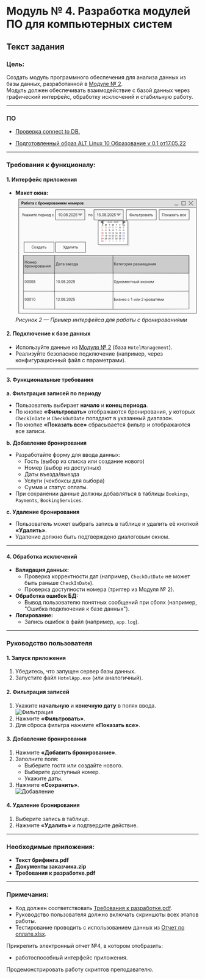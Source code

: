 # Модуль № 4. Разработка модулей ПО для компьютерных систем

## Текст задания

### Цель:
Создать модуль программного обеспечения для анализа данных из базы данных, разработанной в [Модуле № 2](https://github.com/BosenkoTM/DE-MTKP/blob/main/de/2025/tipovoe_zadanie/modul_02.md#%D0%BC%D0%BE%D0%B4%D1%83%D0%BB%D1%8C--2-%D1%80%D0%B0%D0%B7%D1%80%D0%B0%D0%B1%D0%BE%D1%82%D0%BA%D0%B0-%D0%B0%D0%B4%D0%BC%D0%B8%D0%BD%D0%B8%D1%81%D1%82%D1%80%D0%B8%D1%80%D0%BE%D0%B2%D0%B0%D0%BD%D0%B8%D0%B5-%D0%B8-%D0%B7%D0%B0%D1%89%D0%B8%D1%82%D0%B0-%D0%B1%D0%B0%D0%B7-%D0%B4%D0%B0%D0%BD%D0%BD%D1%8B%D1%85).  
Модуль должен обеспечивать взаимодействие с базой данных через графический интерфейс, обработку исключений и стабильную работу.

---

### ПО

* [Проверка connect to DB.](/Help/CrudTest)

* [Подготовленный образ ALT Linux 10 Образование v 0.1 от17.05.22](https://disk.yandex.ru/d/UAM1dnC0P1kpKw)

---

### Требования к функционалу:

#### 1. Интерфейс приложения
- **Макет окна:**  
  ![Макет окна работы с бронированием](https://github.com/BosenkoTM/DE-MTKP/blob/main/de/2025/tipovoe_zadanie/data/ui_db.jpg)  
  *Рисунок 2 — Пример интерфейса для работы с бронированиями*

#### 2. Подключение к базе данных
- Используйте данные из [Модуля № 2]() (база `HotelManagement`).
- Реализуйте безопасное подключение (например, через конфигурационный файл с параметрами).

---

#### 3. Функциональные требования

**a. Фильтрация записей по периоду**
- Пользователь выбирает **начало** и **конец периода**.
- По кнопке **«Фильтровать»** отображаются бронирования, у которых `CheckInDate` и `CheckOutDate` попадают в указанный диапазон.
- По кнопке **«Показать все»** сбрасывается фильтр и отображаются все записи.

**b. Добавление бронирования**
- Разработайте форму для ввода данных:  
  - Гость (выбор из списка или создание нового)
  - Номер (выбор из доступных)
  - Даты въезда/выезда
  - Услуги (чекбоксы для выбора)
  - Сумма и статус оплаты.
- При сохранении данные должны добавляться в таблицы `Bookings`, `Payments`, `BookingServices`.

**c. Удаление бронирования**
- Пользователь может выбрать запись в таблице и удалить её кнопкой **«Удалить»**.
- Удаление должно быть подтверждено диалоговым окном.

---

#### 4. Обработка исключений
- **Валидация данных:**  
  - Проверка корректности дат (например, `CheckOutDate` не может быть раньше `CheckInDate`).
  - Проверка доступности номера (триггер из Модуля № 2).
- **Обработка ошибок БД:**  
  - Вывод пользователю понятных сообщений при сбоях (например, "Ошибка подключения к базе данных").
- **Логирование:**  
  - Запись ошибок в файл (например, `app.log`).

---

### Руководство пользователя

#### 1. Запуск приложения
1. Убедитесь, что запущен сервер базы данных.
2. Запустите файл `HotelApp.exe` (или аналогичный).

#### 2. Фильтрация записей
1. Укажите **начальную** и **конечную дату** в полях ввода.  
   ![Фильтрация]()
2. Нажмите **«Фильтровать»**.
3. Для сброса фильтра нажмите **«Показать все»**.

#### 3. Добавление бронирования
1. Нажмите **«Добавить бронирование»**.
2. Заполните поля:  
   - Выберите гостя или создайте нового.  
   - Выберите доступный номер.  
   - Укажите даты.  
3. Нажмите **«Сохранить»**.  
   ![Добавление]()

#### 4. Удаление бронирования
1. Выберите запись в таблице.
2. Нажмите **«Удалить»** и подтвердите действие.

---

### Необходимые приложения:
- **Текст брифинга.pdf**  
- **Документы заказчика.zip**  
- **Требования к разработке.pdf**  

---

### Примечания:
- Код должен соответствовать [Требования к разработке.pdf](https://github.com/BosenkoTM/DE-MTKP/blob/main/de/2025/tipovoe_zadanie/data/%D0%A2%D1%80%D0%B5%D0%B1%D0%BE%D0%B2%D0%B0%D0%BD%D0%B8%D1%8F%20%D0%BA%20%D1%80%D0%B0%D0%B7%D1%80%D0%B0%D0%B1%D0%BE%D1%82%D0%BA%D0%B5.pdf).
- Руководство пользователя должно включать скриншоты всех этапов работы.
- Тестирование проводить с использованием данных из [Отчет по оплате.xlsx](https://github.com/BosenkoTM/DE-MTKP/raw/refs/heads/main/de/2025/tipovoe_zadanie/data/%D0%9E%D1%82%D1%87%D0%B5%D1%82%20%D0%BF%D0%BE%20%D0%BE%D0%BF%D0%BB%D0%B0%D1%82%D0%B5.xlsx).

Прикрепить электронный отчет №4, в котором отобразить:
- работоспособный интерфейс приложения.

Продемонстрировать работу скриптов преподавателю.
